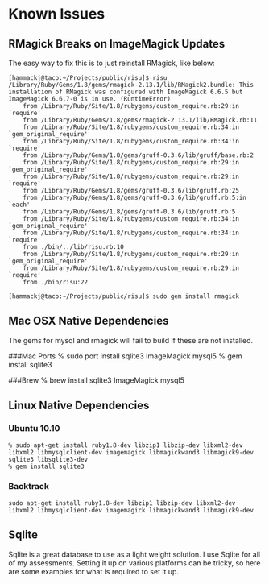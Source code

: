 # Known Issues

## RMagick Breaks on ImageMagick Updates
The easy way to fix this is to just reinstall RMagick, like below:

	[hammackj@taco:~/Projects/public/risu]$ risu
	/Library/Ruby/Gems/1.8/gems/rmagick-2.13.1/lib/RMagick2.bundle: This installation of RMagick was configured with ImageMagick 6.6.5 but ImageMagick 6.6.7-0 is in use. (RuntimeError)
		from /Library/Ruby/Site/1.8/rubygems/custom_require.rb:29:in `require'
		from /Library/Ruby/Gems/1.8/gems/rmagick-2.13.1/lib/RMagick.rb:11
		from /Library/Ruby/Site/1.8/rubygems/custom_require.rb:34:in `gem_original_require'
		from /Library/Ruby/Site/1.8/rubygems/custom_require.rb:34:in `require'
		from /Library/Ruby/Gems/1.8/gems/gruff-0.3.6/lib/gruff/base.rb:2
		from /Library/Ruby/Site/1.8/rubygems/custom_require.rb:29:in `gem_original_require'
		from /Library/Ruby/Site/1.8/rubygems/custom_require.rb:29:in `require'
		from /Library/Ruby/Gems/1.8/gems/gruff-0.3.6/lib/gruff.rb:25
		from /Library/Ruby/Gems/1.8/gems/gruff-0.3.6/lib/gruff.rb:5:in `each'
		from /Library/Ruby/Gems/1.8/gems/gruff-0.3.6/lib/gruff.rb:5
		from /Library/Ruby/Site/1.8/rubygems/custom_require.rb:34:in `gem_original_require'
		from /Library/Ruby/Site/1.8/rubygems/custom_require.rb:34:in `require'
		from ./bin/../lib/risu.rb:10
		from /Library/Ruby/Site/1.8/rubygems/custom_require.rb:29:in `gem_original_require'
		from /Library/Ruby/Site/1.8/rubygems/custom_require.rb:29:in `require'
		from ./bin/risu:22

	[hammackj@taco:~/Projects/public/risu]$ sudo gem install rmagick

## Mac OSX Native Dependencies
The gems for mysql and rmagick will fail to build if these are not installed.

###Mac Ports
	% sudo port install sqlite3 ImageMagick mysql5
	% gem install sqlite3

###Brew
	% brew install sqlite3 ImageMagick mysql5

## Linux Native Dependencies

### Ubuntu 10.10
	% sudo apt-get install ruby1.8-dev libzip1 libzip-dev libxml2-dev libxml2 libmysqlclient-dev imagemagick libmagickwand3 libmagick9-dev sqlite3 libsqlite3-dev
	% gem install sqlite3
### Backtrack
	sudo apt-get install ruby1.8-dev libzip1 libzip-dev libxml2-dev libxml2 libmysqlclient-dev imagemagick libmagickwand3 libmagick9-dev


## Sqlite

Sqlite is a great database to use as a light weight solution. I use Sqlite for all of my assessments. Setting it up on various platforms can be tricky, so here are some examples for what is required to set it up.



